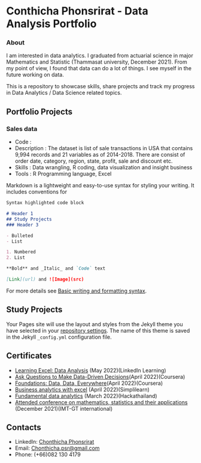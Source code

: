 # Conthicha Phonsrirat - Data Analysis Portfolio
### About

I am interested in data analytics. I graduated from actuarial science in major Mathematics and Statistic (Thammasat university, December 2021).  From my point of view, I found that data can do a lot of things.  I see myself in the future working on data. 

This is a repository to showcase skills, share projects and track my progress in Data Analytics / Data Science related topics.

## Portfolio Projects

### Sales data
- Code : 
- Description : The dataset  is list of sale transactions in USA that contains 9,994 records and 21 variables as of 2014-2018. There are consist of order date, category, region, state, profit, sale and discount etc.
- Skills : Data wrangling, R coding, data visualization and insight business  
- Tools : R Programming language, Excel 


Markdown is a lightweight and easy-to-use syntax for styling your writing. It includes conventions for

```markdown
Syntax highlighted code block

# Header 1
## Study Projects
### Header 3

- Bulleted
- List

1. Numbered
2. List

**Bold** and _Italic_ and `Code` text

[Link](url) and ![Image](src)
```

For more details see [Basic writing and formatting syntax](https://docs.github.com/en/github/writing-on-github/getting-started-with-writing-and-formatting-on-github/basic-writing-and-formatting-syntax).

## Study Projects

Your Pages site will use the layout and styles from the Jekyll theme you have selected in your [repository settings](https://github.com/ctcphon/Chonthicha_portfolio/settings/pages). The name of this theme is saved in the Jekyll `_config.yml` configuration file.

## Certificates

- [Learning Excel: Data Analysis](https://lnkd.in/gpwZ8-Mm) (May 2022)(LinkedIn Learning)
- [Ask Questions to Make Data-Driven Decisions](https://drive.google.com/file/d/1xW-6zb_U5QOdXNC2Xhw9ww_i50i_ljrj/view?usp=sharing)(April 2022)(Coursera)
- [Foundations: Data, Data, Everywhere](https://drive.google.com/file/d/1fJnraF7HT-82cjDkrj0CmWP8bNQK8Rcn/view?usp=sharing)(April 2022)(Coursera)
- [Business analytics with excel](https://drive.google.com/file/d/1FQSVT00OLksLZE7lmjzoXRzkYCeKjWel/view?usp=sharing) (April 2022)(Simplilearn)  
- [Fundamental data analytics](https://drive.google.com/file/d/1IQfJ3c852OYz-dQusWxu4p8JDEvPOg22/view?usp=sharing) (March 2022)(Hackathailand)
- [Attended conference on mathematics, statistics and their applications](https://drive.google.com/file/d/1zhd9_C8kFMVfdWiu_UW0rJ1FAJMw13Mx/view?usp=sharing) (December 2021)(IMT-GT international)   

## Contacts
- LinkedIn: [Chonthicha Phonsrirat](https://www.linkedin.com/in/chonthicha-phonsrirat-284907229/)
- Email: Chonthicha.psr@gmail.com
- Phone: (+66)082 130 4179
